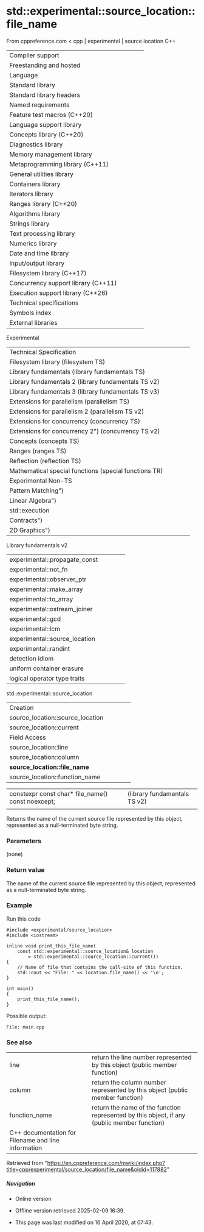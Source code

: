 # std::experimental::source_location::file_name

From cppreference.com
< cpp‎ | experimental‎ | source location
C++

|  |  |  |  |  |
| --- | --- | --- | --- | --- |
| Compiler support | | | | |
| Freestanding and hosted | | | | |
| Language | | | | |
| Standard library | | | | |
| Standard library headers | | | | |
| Named requirements | | | | |
| Feature test macros (C++20) | | | | |
| Language support library | | | | |
| Concepts library (C++20) | | | | |
| Diagnostics library | | | | |
| Memory management library | | | | |
| Metaprogramming library (C++11) | | | | |
| General utilities library | | | | |
| Containers library | | | | |
| Iterators library | | | | |
| Ranges library (C++20) | | | | |
| Algorithms library | | | | |
| Strings library | | | | |
| Text processing library | | | | |
| Numerics library | | | | |
| Date and time library | | | | |
| Input/output library | | | | |
| Filesystem library (C++17) | | | | |
| Concurrency support library (C++11) | | | | |
| Execution support library (C++26) | | | | |
| Technical specifications | | | | |
| Symbols index | | | | |
| External libraries | | | | |

Experimental

|  |  |  |  |  |
| --- | --- | --- | --- | --- |
| Technical Specification | | | | |
| Filesystem library (filesystem TS) | | | | |
| Library fundamentals (library fundamentals TS) | | | | |
| Library fundamentals 2 (library fundamentals TS v2) | | | | |
| Library fundamentals 3 (library fundamentals TS v3) | | | | |
| Extensions for parallelism (parallelism TS) | | | | |
| Extensions for parallelism 2 (parallelism TS v2) | | | | |
| Extensions for concurrency (concurrency TS) | | | | |
| Extensions for concurrency 2") (concurrency TS v2) | | | | |
| Concepts (concepts TS) | | | | |
| Ranges (ranges TS) | | | | |
| Reflection (reflection TS) | | | | |
| Mathematical special functions (special functions TR) | | | | |
| Experimental Non-TS | | | | |
| Pattern Matching") | | | | |
| Linear Algebra") | | | | |
| std::execution | | | | |
| Contracts") | | | | |
| 2D Graphics") | | | | |

Library fundamentals v2

|  |  |  |  |  |
| --- | --- | --- | --- | --- |
| experimental::propagate_const | | | | |
| experimental::not_fn | | | | |
| experimental::observer_ptr | | | | |
| experimental::make_array | | | | |
| experimental::to_array | | | | |
| experimental::ostream_joiner | | | | |
| experimental::gcd | | | | |
| experimental::lcm | | | | |
| experimental::source_location | | | | |
| experimental::randint | | | | |
| detection idiom | | | | |
| uniform container erasure | | | | |
| logical operator type traits | | | | |

std::experimental::source_location

|  |  |  |  |  |
| --- | --- | --- | --- | --- |
| Creation | | | | |
| source_location::source_location | | | | |
| source_location::current | | | | |
| Field Access | | | | |
| source_location::line | | | | |
| source_location::column | | | | |
| ****source_location::file_name**** | | | | |
| source_location::function_name | | | | |

|  |  |  |
| --- | --- | --- |
| constexpr const char\* file_name() const noexcept; |  | (library fundamentals TS v2) |
|  |  |  |

Returns the name of the current source file represented by this object, represented as a null-terminated byte string.

### Parameters

(none)

### Return value

The name of the current source file represented by this object, represented as a null-terminated byte string.

### Example

Run this code

```
#include <experimental/source_location>
#include <iostream>
 
inline void print_this_file_name(
    const std::experimental::source_location& location
        = std::experimental::source_location::current())
{
    // Name of file that contains the call-site of this function.
    std::cout << "File: " << location.file_name() << '\n';
}
 
int main()
{
    print_this_file_name();
}

```

Possible output:

```
File: main.cpp

```

### See also

|  |  |
| --- | --- |
| line | return the line number represented by this object   (public member function) |
| column | return the column number represented by this object   (public member function) |
| function_name | return the name of the function represented by this object, if any   (public member function) |
| C++ documentation for Filename and line information | |

Retrieved from "<https://en.cppreference.com/mwiki/index.php?title=cpp/experimental/source_location/file_name&oldid=117882>"

##### Navigation

- Online version
- Offline version retrieved 2025-02-09 16:39.

- This page was last modified on 16 April 2020, at 07:43.
